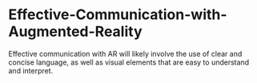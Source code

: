 # Effective-Communication-with-Augmented-Reality
Effective communication with AR will likely involve the use of clear and concise language, as well as visual elements that are easy to understand and interpret.
